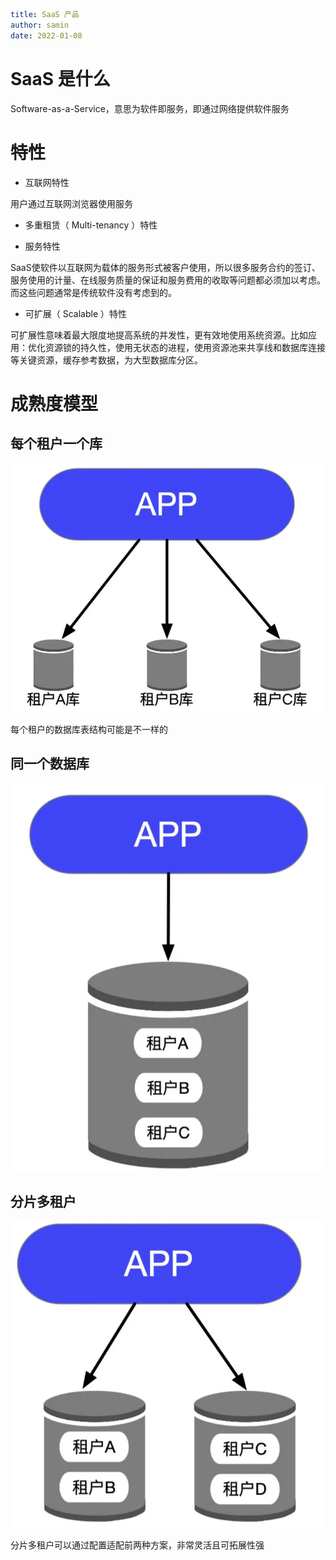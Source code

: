 ```yaml
title: SaaS 产品
author: samin
date: 2022-01-08
```

# SaaS 是什么

Software-as-a-Service，意思为软件即服务，即通过网络提供软件服务

# 特性

- 互联网特性

用户通过互联网浏览器使用服务

- 多重租赁（ Multi-tenancy ）特性

- 服务特性

SaaS使软件以互联网为载体的服务形式被客户使用，所以很多服务合约的签订、服务使用的计量、在线服务质量的保证和服务费用的收取等问题都必须加以考虑。而这些问题通常是传统软件没有考虑到的。

- 可扩展（ Scalable ）特性

可扩展性意味着最大限度地提高系统的并发性，更有效地使用系统资源。比如应用：优化资源锁的持久性，使用无状态的进程，使用资源池来共享线和数据库连接等关键资源，缓存参考数据，为大型数据库分区。

# 成熟度模型

## 每个租户一个库

![](https://raw.githubusercontent.com/SaminZou/pic-repo/master/BlogPicture/SaaS资源模型1.png)

每个租户的数据库表结构可能是不一样的

## 同一个数据库

![](https://raw.githubusercontent.com/SaminZou/pic-repo/master/BlogPicture/SaaS资源模型2.png)

## 分片多租户

![](https://raw.githubusercontent.com/SaminZou/pic-repo/master/BlogPicture/SaaS资源模型3.png)

分片多租户可以通过配置适配前两种方案，非常灵活且可拓展性强
